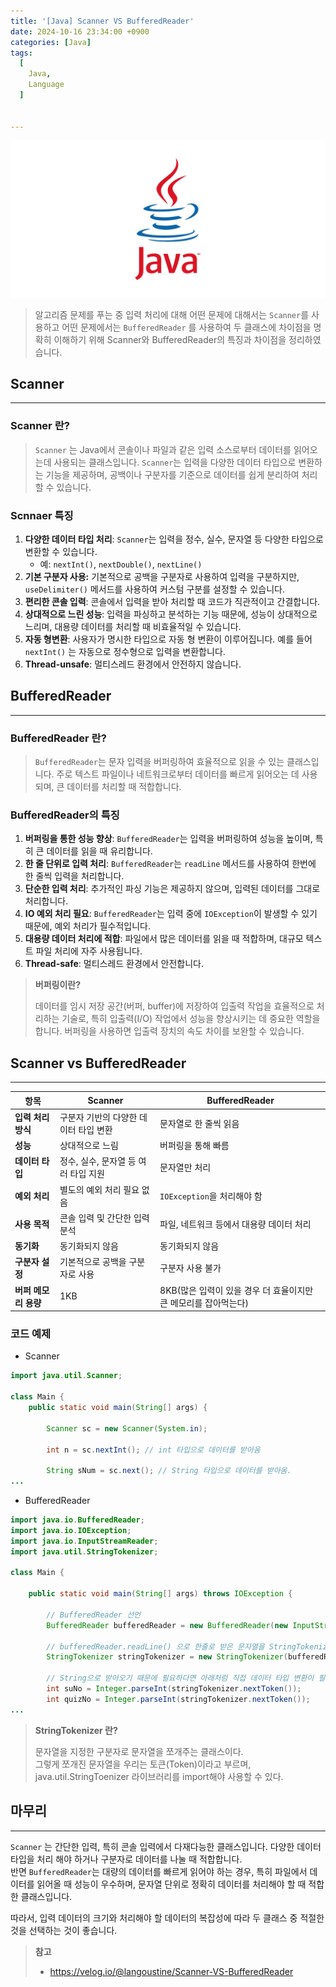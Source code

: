 ```yaml
---
title: '[Java] Scanner VS BufferedReader'
date: 2024-10-16 23:34:00 +0900
categories: [Java]
tags:
  [
    Java,
    Language
  ]


---
```


![2024-10-16-java-1](../assets/img/2024-10-16-Java-1/2024-10-16-java-1.png)

> 알고리즘 문제를 푸는 중 입력 처리에 대해 어떤 문제에 대해서는 `Scanner`를 사용하고 어떤 문제에서는 `BufferedReader` 를 사용하여 두 클래스에 차이점을 명확히 이해하기 위해 Scanner와 BufferedReader의 특징과 차이점을 정리하였습니다.



## Scanner

---

### Scanner 란?

> `Scanner` 는 Java에서 콘솔이나 파일과 같은 입력 소스로부터 데이터를 읽어오는데 사용되는 클래스입니다.  `Scanner`는 입력을 다양한 데이터 타입으로 변환하는 기능을 제공하며, 공백이나 구분자를 기준으로 데이터를 쉽게 분리하여 처리할 수 있습니다.



### Scnnaer 특징

1. **다양한 데이터 타입 처리**: `Scanner`는 입력을 정수, 실수, 문자열 등 다양한 타입으로 변환할 수 있습니다.
   - 예: `nextInt()`, `nextDouble()`, `nextLine()`
2. **기본 구분자 사용:** 기본적으로 공백을 구분자로 사용하여 입력을 구분하지만, `useDelimiter()` 메서드를 사용하여 커스텀 구분를 설정할 수 있습니다.
3. **편리한 콘솔 입력**: 콘솔에서 입력을 받아 처리할 때 코드가 직관적이고 간결합니다.
4. **상대적으로 느린 성능**: 입력을 파싱하고 분석하는 기능 때문에, 성능이 상대적으로 느리며, 대용량 데이터를 처리할 때 비효율적일 수 있습니다.
5. **자동 형변환**: 사용자가 명시한 타입으로 자동 형 변환이 이루어집니다. 예를 들어 `nextInt()` 는 자동으로 정수형으로 입력을 변환합니다.
6. **Thread-unsafe**: 멀티스레드 환경에서 안전하지 않습니다.



## BufferedReader

---

### BufferedReader 란?

> `BufferedReader`는 문자 입력을 버퍼링하여 효율적으로 읽을 수 있는 클래스입니다. 주로 텍스트 파일이나 네트워크로부터 데이터를 빠르게 읽어오는 데 사용되며, 큰 데이터를 처리할 때 적합합니다.

### BufferedReader의 특징

1. **버퍼링을 통한 성능 향상**: `BufferedReader`는 입력을 버퍼링하여 성능을 높이며, 특히 큰 데이터를 읽을 때 유리합니다.
2. **한 줄 단위로 입력 처리**: `BufferedReader`는 `readLine`  메서드를 사용하여 한번에 한 줄씩 입력을 처리합니다.
3. **단순한 입력 처리**: 추가적인 파싱 기능은 제공하지 않으며, 입력된 데이터를 그대로 처리합니다.
4. **IO 예외 처리 필요**: `BufferedReader`는 입력 중에 `IOException`이 발생할 수 있기 때문에, 예외 처리가 필수적입니다.
5. **대용량 데이터 처리에 적합**: 파일에서 많은 데이터를 읽을 때 적합하며, 대규모 텍스트 파일 처리에 자주 사용됩니다.
6. **Thread-safe**: 멀티스레드 환경에서 안전합니다.

> **버퍼링이란?**
>
> 데이터를 임시 저장 공간(버퍼, buffer)에 저장하여 입출력 작업을 효율적으로 처리하는 기술로, 특히 입출력(I/O) 작업에서 성능을 향상시키는 데 중요한 역할을 합니다. 버퍼링을 사용하면 입출력 장치의 속도 차이를 보완할 수 있습니다.



## Scanner vs BufferedReader

---



| 항목                 | **Scanner**                           | **BufferedReader**                                           |
| -------------------- | ------------------------------------- | ------------------------------------------------------------ |
| **입력 처리 방식**   | 구분자 기반의 다양한 데이터 타입 변환 | 문자열로 한 줄씩 읽음                                        |
| **성능**             | 상대적으로 느림                       | 버퍼링을 통해 빠름                                           |
| **데이터 타입**      | 정수, 실수, 문자열 등 여러 타입 지원  | 문자열만 처리                                                |
| **예외 처리**        | 별도의 예외 처리 필요 없음            | `IOException`을 처리해야 함                                  |
| **사용 목적**        | 콘솔 입력 및 간단한 입력 분석         | 파일, 네트워크 등에서 대용량 데이터 처리                     |
| **동기화**           | 동기화되지 않음                       | 동기화되지 않음                                              |
| **구분자 설정**      | 기본적으로 공백을 구분자로 사용       | 구분자 사용 불가                                             |
| **버퍼 메모리 용량** | 1KB                                   | 8KB(많은 입력이 있을 경우 더 효율이지만 큰 메모리를 잡아먹는다) |



### 코드 예제

- Scanner

```java
import java.util.Scanner;

class Main {
    public static void main(String[] args) {

        Scanner sc = new Scanner(System.in);

        int n = sc.nextInt(); // int 타입으로 데이터를 받아옴

        String sNum = sc.next(); // String 타입으로 데이터를 받아옴.
...
```

- BufferedReader

```java
import java.io.BufferedReader;
import java.io.IOException;
import java.io.InputStreamReader;
import java.util.StringTokenizer;

class Main {

    public static void main(String[] args) throws IOException {

      	// BufferedReader 선언
        BufferedReader bufferedReader = new BufferedReader(new InputStreamReader(System.in));

        // bufferedReader.readLine() 으로 한줄로 받은 문자열을 StringTokenizer를 통해 지정한 구분자로 쪼개준다.
        StringTokenizer stringTokenizer = new StringTokenizer(bufferedReader.readLine());

        // String으로 받아오기 때문에 필요하다면 아래처럼 직접 데이터 타입 변환이 필요하다.
        int suNo = Integer.parseInt(stringTokenizer.nextToken());
        int quizNo = Integer.parseInt(stringTokenizer.nextToken());
...

```

>**StringTokenizer 란?**
>
>문자열을 지정한 구분자로 문자열을 쪼개주는 클래스이다.<br>그렇게 쪼개진 문자열을 우리는 토큰(Token)이라고 부르며, java.util.StringToenizer 라이브러리를 import해야 사용할 수 있다.



## 마무리

---

`Scanner` 는 간단한 입력, 특히 콘솔 입력에서 다재다능한 클래스입니다. 다양한 데이터 타입을 처리 해야 하거나 구분자로 데이터를 나눌 때 적합합니다.<br>반면 `BufferedReader`는 대량의 데이터를 빠르게 읽어야 하는 경우, 특히 파일에서 데이터를 읽어올 때 성능이 우수하며, 문자열 단위로 정확히 데이터를 처리해야 할 때 적합한 클래스입니다.

따라서, 입력 데이터의 크기와 처리해야 할 데이터의 복잡성에 따라 두 클래스 중 적절한 것을 선택하는 것이 좋습니다.



> **참고**
>
> - https://velog.io/@langoustine/Scanner-VS-BufferedReader

